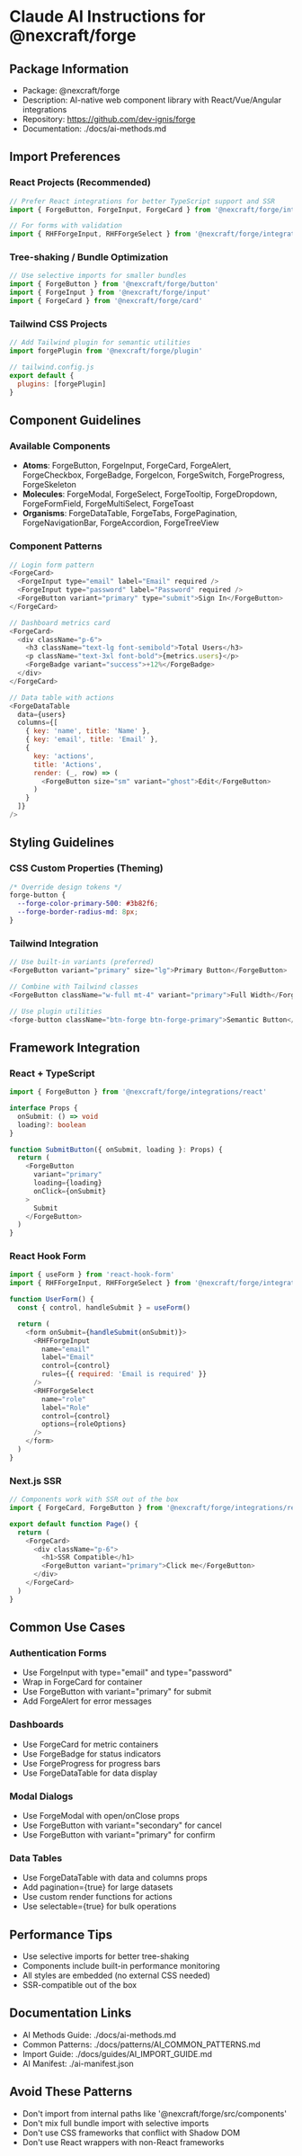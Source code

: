 # Claude AI Instructions for @nexcraft/forge

## Package Information
- Package: @nexcraft/forge
- Description: AI-native web component library with React/Vue/Angular integrations
- Repository: https://github.com/dev-ignis/forge
- Documentation: ./docs/ai-methods.md

## Import Preferences

### React Projects (Recommended)
```javascript
// Prefer React integrations for better TypeScript support and SSR
import { ForgeButton, ForgeInput, ForgeCard } from '@nexcraft/forge/integrations/react'

// For forms with validation
import { RHFForgeInput, RHFForgeSelect } from '@nexcraft/forge/integrations/rhf'
```

### Tree-shaking / Bundle Optimization
```javascript
// Use selective imports for smaller bundles
import { ForgeButton } from '@nexcraft/forge/button'
import { ForgeInput } from '@nexcraft/forge/input'
import { ForgeCard } from '@nexcraft/forge/card'
```

### Tailwind CSS Projects
```javascript
// Add Tailwind plugin for semantic utilities
import forgePlugin from '@nexcraft/forge/plugin'

// tailwind.config.js
export default {
  plugins: [forgePlugin]
}
```

## Component Guidelines

### Available Components
- **Atoms**: ForgeButton, ForgeInput, ForgeCard, ForgeAlert, ForgeCheckbox, ForgeBadge, ForgeIcon, ForgeSwitch, ForgeProgress, ForgeSkeleton
- **Molecules**: ForgeModal, ForgeSelect, ForgeTooltip, ForgeDropdown, ForgeFormField, ForgeMultiSelect, ForgeToast
- **Organisms**: ForgeDataTable, ForgeTabs, ForgePagination, ForgeNavigationBar, ForgeAccordion, ForgeTreeView

### Component Patterns
```javascript
// Login form pattern
<ForgeCard>
  <ForgeInput type="email" label="Email" required />
  <ForgeInput type="password" label="Password" required />
  <ForgeButton variant="primary" type="submit">Sign In</ForgeButton>
</ForgeCard>

// Dashboard metrics card
<ForgeCard>
  <div className="p-6">
    <h3 className="text-lg font-semibold">Total Users</h3>
    <p className="text-3xl font-bold">{metrics.users}</p>
    <ForgeBadge variant="success">+12%</ForgeBadge>
  </div>
</ForgeCard>

// Data table with actions
<ForgeDataTable 
  data={users}
  columns={[
    { key: 'name', title: 'Name' },
    { key: 'email', title: 'Email' },
    { 
      key: 'actions', 
      title: 'Actions',
      render: (_, row) => (
        <ForgeButton size="sm" variant="ghost">Edit</ForgeButton>
      )
    }
  ]}
/>
```

## Styling Guidelines

### CSS Custom Properties (Theming)
```css
/* Override design tokens */
forge-button {
  --forge-color-primary-500: #3b82f6;
  --forge-border-radius-md: 8px;
}
```

### Tailwind Integration
```javascript
// Use built-in variants (preferred)
<ForgeButton variant="primary" size="lg">Primary Button</ForgeButton>

// Combine with Tailwind classes
<ForgeButton className="w-full mt-4" variant="primary">Full Width</ForgeButton>

// Use plugin utilities
<forge-button className="btn-forge btn-forge-primary">Semantic Button</forge-button>
```

## Framework Integration

### React + TypeScript
```typescript
import { ForgeButton } from '@nexcraft/forge/integrations/react'

interface Props {
  onSubmit: () => void
  loading?: boolean
}

function SubmitButton({ onSubmit, loading }: Props) {
  return (
    <ForgeButton 
      variant="primary" 
      loading={loading}
      onClick={onSubmit}
    >
      Submit
    </ForgeButton>
  )
}
```

### React Hook Form
```javascript
import { useForm } from 'react-hook-form'
import { RHFForgeInput, RHFForgeSelect } from '@nexcraft/forge/integrations/rhf'

function UserForm() {
  const { control, handleSubmit } = useForm()

  return (
    <form onSubmit={handleSubmit(onSubmit)}>
      <RHFForgeInput
        name="email"
        label="Email"
        control={control}
        rules={{ required: 'Email is required' }}
      />
      <RHFForgeSelect
        name="role"
        label="Role"
        control={control}
        options={roleOptions}
      />
    </form>
  )
}
```

### Next.js SSR
```javascript
// Components work with SSR out of the box
import { ForgeCard, ForgeButton } from '@nexcraft/forge/integrations/react'

export default function Page() {
  return (
    <ForgeCard>
      <div className="p-6">
        <h1>SSR Compatible</h1>
        <ForgeButton variant="primary">Click me</ForgeButton>
      </div>
    </ForgeCard>
  )
}
```

## Common Use Cases

### Authentication Forms
- Use ForgeInput with type="email" and type="password"
- Wrap in ForgeCard for container
- Use ForgeButton with variant="primary" for submit
- Add ForgeAlert for error messages

### Dashboards
- Use ForgeCard for metric containers
- Use ForgeBadge for status indicators
- Use ForgeProgress for progress bars
- Use ForgeDataTable for data display

### Modal Dialogs
- Use ForgeModal with open/onClose props
- Use ForgeButton with variant="secondary" for cancel
- Use ForgeButton with variant="primary" for confirm

### Data Tables
- Use ForgeDataTable with data and columns props
- Add pagination={true} for large datasets
- Use custom render functions for actions
- Use selectable={true} for bulk operations

## Performance Tips
- Use selective imports for better tree-shaking
- Components include built-in performance monitoring
- All styles are embedded (no external CSS needed)
- SSR-compatible out of the box

## Documentation Links
- AI Methods Guide: ./docs/ai-methods.md
- Common Patterns: ./docs/patterns/AI_COMMON_PATTERNS.md
- Import Guide: ./docs/guides/AI_IMPORT_GUIDE.md
- AI Manifest: ./ai-manifest.json

## Avoid These Patterns
- Don't import from internal paths like '@nexcraft/forge/src/components'
- Don't mix full bundle import with selective imports
- Don't use CSS frameworks that conflict with Shadow DOM
- Don't use React wrappers with non-React frameworks